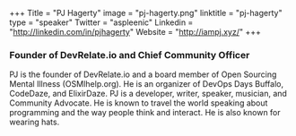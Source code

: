 +++
Title = "PJ Hagerty"
image = "pj-hagerty.png"
linktitle = "pj-hagerty"
type = "speaker"
Twitter = "aspleenic"
Linkedin = "http://linkedin.com/in/pjhagerty"
Website = "http://iampj.xyz/"
+++

### Founder of DevRelate.io and Chief Community Officer
PJ is the founder of DevRelate.io and a board member of Open Sourcing Mental Illness (OSMIhelp.org). He is an organizer of DevOps Days Buffalo, CodeDaze, and ElixirDaze. PJ is a developer, writer, speaker, musician, and Community Advocate. He is known to travel the world speaking about programming and the way people think and interact. He is also known for wearing hats.